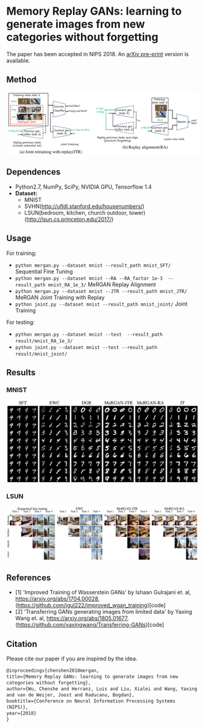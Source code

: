 Memory Replay GANs: learning to generate images from new categories without forgetting
=====================================
The paper has been accepted in NIPS 2018. An [arXiv pre-print](https://arxiv.org/abs/1809.02058) version is available. 

## Method
![MerGAN](./imgs/MerGAN.png)

## Dependences 
- Python2.7, NumPy, SciPy, NVIDIA GPU, Tensorflow 1.4
- **Dataset:** 
  - MNIST
  - SVHN(http://ufldl.stanford.edu/housenumbers/)
  - LSUN(bedroom, kitchen, church outdoor, tower)(http://lsun.cs.princeton.edu/2017/)
 
## Usage

For training:
- `python mergan.py --dataset mnist --result_path mnist_SFT/` Sequential Fine Tuning
- `python mergan.py --dataset mnist --RA --RA_factor 1e-3  --result_path mnist_RA_1e_3/` MeRGAN Replay Alignment
- `python mergan.py --dataset mnist --JTR --result_path mnist_JTR/` MeRGAN Joint Training with Replay
- `python joint.py --dataset mnist --result_path mnist_joint/` Joint Training

For testing:
- `python mergan.py --dataset mnist --test  --result_path result/mnist_RA_1e_3/`
- `python joint.py --dataset mnist --test --result_path result/mnist_joint/`

## Results
### MNIST
![MerGAN](./imgs/mnist.png)

### LSUN
![MerGAN](./imgs/lsun.png)

## References 
- \[1\] 'Improved Training of Wasserstein GANs' by Ishaan Gulrajani et. al, https://arxiv.org/abs/1704.00028, (https://github.com/igul222/improved_wgan_training)[code] 
- \[2\] 'Transferring GANs generating images from limited data' by Yaxing Wang  et. al, https://arxiv.org/abs/1805.01677, (https://github.com/yaxingwang/Transferring-GANs)[code]

## Citation

Please cite our paper if you are inspired by the idea.
```
@inproceedings{chenshen2018mergan,
title={Memory Replay GANs: learning to generate images from new categories without forgetting},
author={Wu, Chenshe and Herranz, Luis and Liu, Xialei and Wang, Yaxing and van de Weijer, Joost and Raducanu, Bogdan},
booktitle={Conference on Neural Information Processing Systems (NIPS)},
year={2018}
}
```
